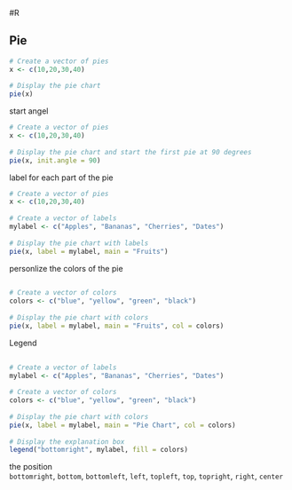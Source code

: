 #R     

## Pie
```R
# Create a vector of pies  
x <- c(10,20,30,40)  
  
# Display the pie chart  
pie(x)
```
start angel
```R
# Create a vector of pies  
x <- c(10,20,30,40)  
  
# Display the pie chart and start the first pie at 90 degrees  
pie(x, init.angle = 90)
```
label for each part of the pie
```R
# Create a vector of pies  
x <- c(10,20,30,40)  
  
# Create a vector of labels  
mylabel <- c("Apples", "Bananas", "Cherries", "Dates")  
  
# Display the pie chart with labels  
pie(x, label = mylabel, main = "Fruits")
```
personlize the colors of the pie
```R
  
# Create a vector of colors  
colors <- c("blue", "yellow", "green", "black")  
  
# Display the pie chart with colors  
pie(x, label = mylabel, main = "Fruits", col = colors)
```
Legend
```R
  
# Create a vector of labels  
mylabel <- c("Apples", "Bananas", "Cherries", "Dates")  
  
# Create a vector of colors  
colors <- c("blue", "yellow", "green", "black")  
  
# Display the pie chart with colors  
pie(x, label = mylabel, main = "Pie Chart", col = colors)  
  
# Display the explanation box  
legend("bottomright", mylabel, fill = colors)
```
the position
`bottomright`, `bottom`, `bottomleft`, `left`, `topleft`, `top`, `topright`, `right`, `center`
